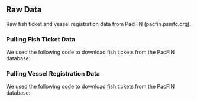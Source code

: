 ## Raw Data

Raw fish ticket and vessel registration data from PacFIN (pacfin.psmfc.org).


### Pulling Fish Ticket Data

We used the following code to download fish tickets from the PacFIN database: 



### Pulling Vessel Registration Data

We used the following code to download fish tickets from the PacFIN database: 

